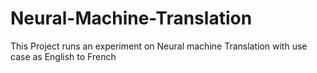 # Neural-Machine-Translation

This Project runs an experiment on Neural machine Translation with use case as English to French
